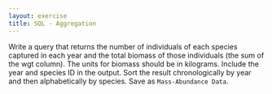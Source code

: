 ```yaml
---
layout: exercise
title: SQL - Aggregation
---
```


Write a query that returns the number of individuals of each species
captured in each year and the total biomass of those individuals (the
sum of the wgt column). The units for biomass should be in kilograms.
Include the year and species ID in the output. Sort the result
chronologically by year and then alphabetically by species. Save as
`Mass-Abundance Data`.

